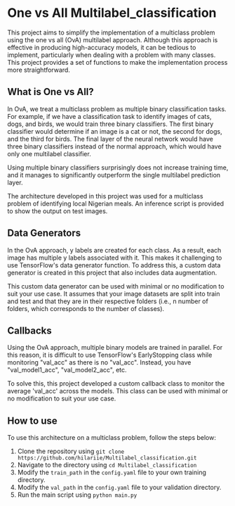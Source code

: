# One vs All Multilabel_classification
This project aims to simplify the implementation of a multiclass problem using the one vs all (OvA) multilabel approach. Although this approach is effective in producing high-accuracy models, it can be tedious to implement, particularly when dealing with a problem with many classes. This project provides a set of functions to make the implementation process more straightforward.

## What is One vs All?
In OvA, we treat a multiclass problem as multiple binary classification tasks. For example, if we have a classification task to identify images of cats, dogs, and birds, we would train three binary classifiers. The first binary classifier would determine if an image is a cat or not, the second for dogs, and the third for birds. The final layer of the neural network would have three binary classifiers instead of the normal approach, which would have only one multilabel classifier.

Using multiple binary classifiers surprisingly does not increase training time, and it manages to significantly outperform the single multilabel prediction layer.

The architecture developed in this project was used for a multiclass problem of identifying local Nigerian meals. An inference script is provided to show the output on test images.


## Data Generators
In the OvA approach, y labels are created for each class. As a result, each image has multiple y labels associated with it. This makes it challenging to use TensorFlow's data generator function. To address this, a custom data generator is created in this project that also includes data augmentation.

This custom data generator can be used with minimal or no modification to suit your use case. It assumes that your image datasets are split into train and test and that they are in their respective folders (i.e., n number of folders, which corresponds to the number of classes).

## Callbacks
Using the OvA approach, multiple binary models are trained in parallel. For this reason, it is difficult to use TensorFlow's EarlyStopping class while monitoring "val_acc" as there is no "val_acc". Instead, you have "val_model1_acc", "val_model2_acc", etc. 

To solve this, this project developed a custom callback class to monitor the average 'val_acc' across the models. This class can be used with minimal or no
modification to suit your use case.

## How to use
To use this architecture on a multiclass problem, follow the steps below:

1. Clone the repository using `git clone https://github.com/hilariie/Multilabel_classification.git`
2. Navigate to the directory using `cd Multilabel_classification`
3. Modify the `train_path` in the `config.yaml` file to your own training directory.
4. Modify the `val_path` in the `config.yaml` file to your validation directory.
5. Run the main script using `python main.py`

